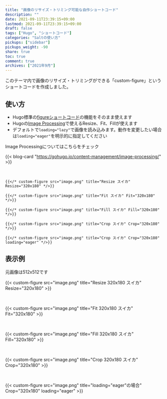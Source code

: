 ```yaml
---
title: "画像のリサイズ・トリミング可能な自作ショートコード"
description: ""
date: 2021-09-11T23:39:15+09:00
lastmod: 2021-09-11T23:39:15+09:00
draft: false
tags: ["Hugo", "ショートコード"]
categories: "Saltの使い方"
pickups: ["sidebar"]
pickups_weight: -90
share: true
toc: true
comment: true
archives: ["2021年9月"]
---
```


このテーマ内で画像のリサイズ・トリミングができる「custom-figure」というショートコードを作成しました。

## 使い方
- Hugo標準の[figureショートコード](https://gohugo.io/shortcodes/figure/)の機能をそのまま使えます
- Hugoの[Image Processing](https://gohugo.io/content-management/image-processing/)で使えるResize、Fit、Fillが使えます
- デフォルトで`loading="lazy"`で画像を読み込みます。動作を変更したい場合は`loading="eager"`を明示的に指定してください

Image Processingについてはこちらをチェック

{{< blog-card "https://gohugo.io/content-management/image-processing/" >}}

<br>

```
{{</* custom-figure src="image.png" title="Resize スイカ" Resize="320x180" */>}}

{{</* custom-figure src="image.png" title="Fit スイカ" Fit="320x180" */>}}

{{</* custom-figure src="image.png" title="Fill スイカ" Fill="320x180" */>}}

{{</* custom-figure src="image.png" title="Crop スイカ" Crop="320x180" */>}}

{{</* custom-figure src="image.png" title="Crop スイカ" Crop="320x180" loading="eager" */>}}
```

## 表示例

元画像は512x512です

{{< custom-figure src="image.png" title="Resize 320x180 スイカ" Resize="320x180" >}}

<br>

{{< custom-figure src="image.png" title="Fit 320x180 スイカ" Fit="320x180" >}}

<br>

{{< custom-figure src="image.png" title="Fill 320x180 スイカ" Fill="320x180" >}}

<br>

{{< custom-figure src="image.png" title="Crop 320x180 スイカ" Crop="320x180" >}}

<br>

{{< custom-figure src="image.png" title="loading=\"eager\"の場合" Crop="320x180" loading="eager" >}}
